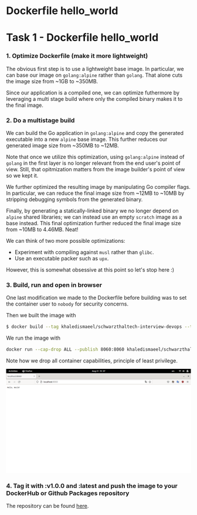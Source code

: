 # Dockerfile hello_world

# Task 1 - Dockerfile hello_world

### 1. Optimize Dockerfile (make it more lightweight)

The obvious first step is to use a lightweight base image. In particular, we can base our image on `golang:alpine` rather than `golang`. That alone cuts the image size from ~1GB to ~350MB.

Since our application is a compiled one, we can optimize futhermore by leveraging a multi stage build where only the compiled binary makes it to the final image.

### 2. Do a multistage build

We can build the Go application in `golang:alpine` and copy the generated executable into a new `alpine` base image. This further reduces our generated image size from ~350MB to ~12MB.

Note that once we utilize this optimization, using `golang:alpine` instead of `golang` in the first layer is no longer relevant from the end user's point of view. Still, that opitmization matters from the image builder's point of view so we kept it.

We further optimized the resulting image by manipulating Go compiler flags. In particular, we can reduce the final image size from ~12MB to ~10MB by stripping debugging symbols from the generated binary.

Finally, by generating a statically-linked binary we no longer depend on `alpine` shared libraries; we can instead use an empty `scratch` image as a base instead. This final optimization further reduced the final image size from ~10MB to 4.46MB. Neat!

We can think of two more possible optimizations:
* Experiment with compiling against `musl` rather than `glibc`.
* Use an executable packer such as `upx`.

However, this is somewhat obsessive at this point so let's stop here :)

### 3. Build, run and open in browser

One last modification we made to the Dockerfile before building was to set the container user to `nobody` for security concerns.

Then we built the image with
``` bash
$ docker build --tag khaledismaeel/schwarzthaltech-interview-devops --tag khaledismaeel/schwarzthaltech-interview-devops:v1.0.0 .
```

We run the image with
``` bash
docker run --cap-drop ALL --publish 8060:8060 khaledismaeel/schwarzthaltech-interview-devops
```
Note how we drop all container capabilities, principle of least privilege.

![](screenshot.png)

### 4. Tag it with :v1.0.0 and :latest and push the image to your DockerHub or Github Packages repository

The repository can be found [here](https://hub.docker.com/repository/docker/khaledismaeel/schwarzthaltech-interview-devops).

